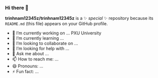 ### Hi there 👋


**trinhnam12345z/trinhnam12345z** is a ✨ _special_ ✨ repository because its `README.md` (this file) appears on your GitHub profile.



- 🔭 I’m currently working on ... PXU University
- 🌱 I’m currently learning ...
- 👯 I’m looking to collaborate on ...
- 🤔 I’m looking for help with ...
- 💬 Ask me about ...
- 📫 How to reach me: ...
- 😄 Pronouns: ...
- ⚡ Fun fact: ...

